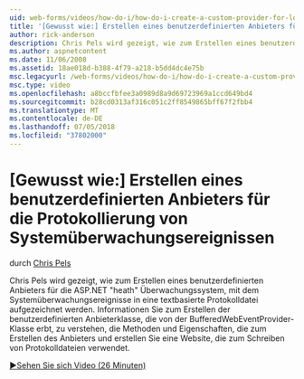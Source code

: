 ```yaml
---
uid: web-forms/videos/how-do-i/how-do-i-create-a-custom-provider-for-logging-health-monitoring-events
title: '[Gewusst wie:] Erstellen eines benutzerdefinierten Anbieters für die Protokollierung von Systemüberwachungsereignissen | Microsoft-Dokumentation'
author: rick-anderson
description: Chris Pels wird gezeigt, wie zum Erstellen eines benutzerdefinierten Anbieters für die ASP.NET "heath" Überwachungssystem, mit dem Systemüberwachungsereignisse in eine textbasierte Protokolldatei aufgezeichnet werden. LE...
ms.author: aspnetcontent
ms.date: 11/06/2008
ms.assetid: 18ae018d-b388-4f79-a218-b5dd4dc4e75b
msc.legacyurl: /web-forms/videos/how-do-i/how-do-i-create-a-custom-provider-for-logging-health-monitoring-events
msc.type: video
ms.openlocfilehash: a8bccfbfee3a0989d8a9d69723969a1ccd649bd4
ms.sourcegitcommit: b28cd0313af316c051c2ff8549865bff67f2fbb4
ms.translationtype: MT
ms.contentlocale: de-DE
ms.lasthandoff: 07/05/2018
ms.locfileid: "37802000"
---
```

<a name="how-do-i-create-a-custom-provider-for-logging-health-monitoring-events"></a>[Gewusst wie:] Erstellen eines benutzerdefinierten Anbieters für die Protokollierung von Systemüberwachungsereignissen
====================
durch [Chris Pels](https://twitter.com/chrispels)

Chris Pels wird gezeigt, wie zum Erstellen eines benutzerdefinierten Anbieters für die ASP.NET "heath" Überwachungssystem, mit dem Systemüberwachungsereignisse in eine textbasierte Protokolldatei aufgezeichnet werden. Informationen Sie zum Erstellen der benutzerdefinierten Anbieterklasse, die von der BufferedWebEventProvider-Klasse erbt, zu verstehen, die Methoden und Eigenschaften, die zum Erstellen des Anbieters und erstellen Sie eine Website, die zum Schreiben von Protokolldateien verwendet.

[&#9654;Sehen Sie sich Video (26 Minuten)](https://channel9.msdn.com/Blogs/ASP-NET-Site-Videos/how-do-i-create-a-custom-provider-for-logging-health-monitoring-events)

